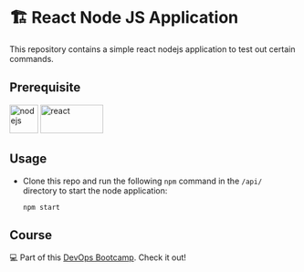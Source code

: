 # 🏗️ React Node JS Application

This repository contains a simple react nodejs application to test out certain commands.

## Prerequisite

<a href="https://nodejs.org/en" title="nodejs"><img src="https://cdn.worldvectorlogo.com/logos/nodejs-icon.svg" alt="nodejs" width="50" height="50"></a>
<a href="https://react.dev/" title="react"><img src="https://www.vectorlogo.zone/logos/reactjs/reactjs-ar21.svg" alt="react" width="110px" height="50px"></a>

## Usage
- Clone this repo and run the following `npm` command in the `/api/` directory to start the node application:
    ```
    npm start
    ```

## Course

💻 Part of this [DevOps Bootcamp](https://www.techworld-with-nana.com/devops-bootcamp). Check it out!
